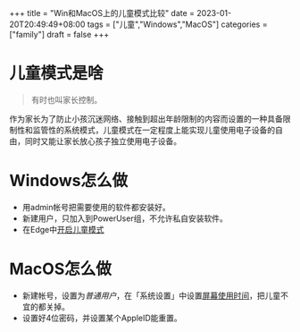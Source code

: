 +++
title = "Win和MacOS上的儿童模式比较"
date = 2023-01-20T20:49:49+08:00
tags = ["儿童","Windows","MacOS"]
categories = ["family"]
draft = false
+++

# 儿童模式是啥
>有时也叫家长控制。

作为家长为了防止小孩沉迷网络、接触到超出年龄限制的内容而设置的一种具备限制性和监管性的系统模式，儿童模式在一定程度上能实现儿童使用电子设备的自由，同时又能让家长放心孩子独立使用电子设备。

# Windows怎么做
- 用admin帐号把需要使用的软件都安装好。
- 新建用户，只加入到PowerUser组，不允许私自安装软件。
- 在Edge中[开启儿童模式](https://support.microsoft.com/zh-cn/microsoft-edge/%E8%AF%A6%E7%BB%86%E4%BA%86%E8%A7%A3%E5%84%BF%E7%AB%A5%E6%A8%A1%E5%BC%8Fmicrosoft-edge-4bf0273c-1cbd-47a9-a8f3-895bc1f95bdd)

# MacOS怎么做

- 新建帐号，设置为*普通用户*，在「系统设置」中设置[屏幕使用时间](https://support.apple.com/zh-cn/HT210387)，把儿童不宜的都关掉。
- 设置好4位密码，并设置某个AppleID能重置。